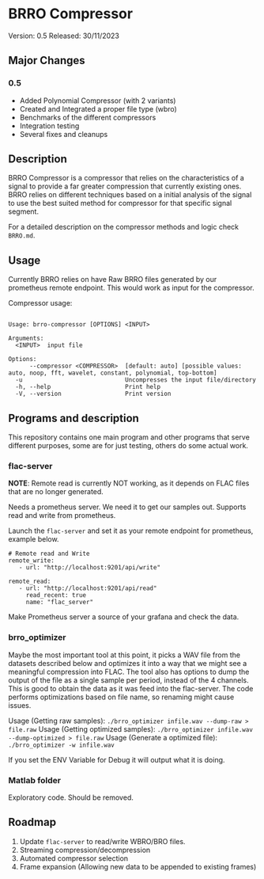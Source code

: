 # BRRO Compressor

Version: 0.5 Released: 30/11/2023

## Major Changes

### 0.5

- Added Polynomial Compressor (with 2 variants)
- Created and Integrated a proper file type (wbro)
- Benchmarks of the different compressors
- Integration testing
- Several fixes and cleanups

## Description

BRRO Compressor is a compressor that relies on the characteristics of a signal to provide a far greater compression that currently existing ones. BRRO relies on different techniques based on a initial analysis of the signal to use the best suited method for compressor for that specific signal segment.

For a detailed description on the compressor methods and logic check `BRRO.md`.

## Usage

Currently BRRO relies on have Raw BRRO files generated by our prometheus remote endpoint. This would work as input for the compressor.

Compressor usage:

```An Advanced Time-Series Compressor

Usage: brro-compressor [OPTIONS] <INPUT>

Arguments:
  <INPUT>  input file

Options:
      --compressor <COMPRESSOR>  [default: auto] [possible values: auto, noop, fft, wavelet, constant, polynomial, top-bottom]
  -u                             Uncompresses the input file/directory
  -h, --help                     Print help
  -V, --version                  Print version
  ```

## Programs and description

This repository contains one main program and other programs that serve different purposes, some are for just testing, others do some actual work.

### flac-server

**NOTE**: Remote read is currently NOT working, as it depends on FLAC files that are no longer generated.

Needs a prometheus server. We need it to get our samples out. Supports read and write from prometheus.

Launch the `flac-server` and set it as your remote endpoint for prometheus, example below.

```
# Remote read and Write
remote_write:
   - url: "http://localhost:9201/api/write"

remote_read:
   - url: "http://localhost:9201/api/read"
     read_recent: true
     name: "flac_server"
```

Make Prometheus server a source of your grafana and check the data.

### brro_optimizer

Maybe the most important tool at this point, it picks a WAV file from the datasets described below and optimizes it into a way that we might see a meaningful compression into FLAC.
The tool also has options to dump the output of the file as a single sample per period, instead of the 4 channels. This is good to obtain the data as it was feed into the flac-server.
The code performs optimizations based on file name, so renaming might cause issues.

Usage (Getting raw samples): `./brro_optimizer infile.wav --dump-raw > file.raw`
Usage (Getting optimized samples): `./brro_optimizer infile.wav --dump-optimized > file.raw`
Usage (Generate a optimized file): `./brro_optimizer -w infile.wav`

If you set the ENV Variable for Debug it will output what it is doing.

### Matlab folder

Exploratory code. Should be removed.

## Roadmap

1. Update `flac-server` to read/write WBRO/BRO files.
2. Streaming compression/decompression
3. Automated compressor selection
4. Frame expansion (Allowing new data to be appended to existing frames)
